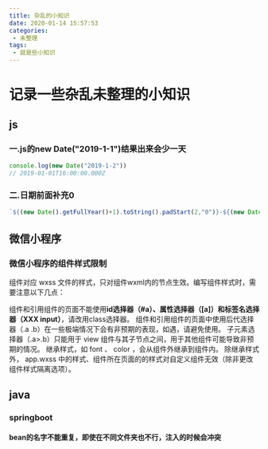 ```yaml
--- 
title: 杂乱的小知识
date: 2020-01-14 15:57:53
categories: 
 - 未整理
tags: 
 - 就是些小知识
---
```

# 记录一些杂乱未整理的小知识

## js

### 一.js的new Date("2019-1-1")结果出来会少一天 
```javascript
console.log(new Date("2019-1-2"))
// 2019-01-01T16:00:00.000Z
```

### 二.日期前面补充0
```javascript
`${(new Date().getFullYear()+1).toString().padStart(2,"0")}-${(new Date().getMonth()+1).toString().padStart(2,"0")}`
```

## 微信小程序

### 微信小程序的组件样式限制
组件对应 wxss 文件的样式，只对组件wxml内的节点生效。编写组件样式时，需要注意以下几点：

组件和引用组件的页面不能使用**id选择器（#a）、属性选择器（[a]）和标签名选择器（XXX input）**，请改用class选择器。
组件和引用组件的页面中使用后代选择器（.a .b）在一些极端情况下会有非预期的表现，如遇，请避免使用。
子元素选择器（.a>.b）只能用于 view 组件与其子节点之间，用于其他组件可能导致非预期的情况。
继承样式，如 font 、 color ，会从组件外继承到组件内。
除继承样式外， app.wxss 中的样式、组件所在页面的的样式对自定义组件无效（除非更改组件样式隔离选项）。

## java

### springboot
#### bean的名字不能重复，即使在不同文件夹也不行，注入的时候会冲突
